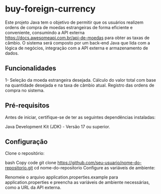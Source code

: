 # buy-foreign-currency
Este projeto Java tem o objetivo de permitir que os usuários realizem ordens de compra de moedas estrangeiras de forma eficiente e conveniente, consumindo a API externa https://docs.awesomeapi.com.br/api-de-moedas para obter as taxas de câmbio. O sistema será composto por um back-end Java que lida com a lógica de negócios, integração com a API externa e armazenamento de dados.

## Funcionalidades
1- Seleção da moeda estrangeira desejada.
Cálculo do valor total com base na quantidade desejada e na taxa de câmbio atual.
Registro das ordens de compra no sistema.

## Pré-requisitos
Antes de iniciar, certifique-se de ter as seguintes dependências instaladas:

Java Development Kit (JDK) - Versão 17 ou superior.

## Configuração
Clone o repositório:

bash
Copy code
git clone https://github.com/seu-usuario/nome-do-repositorio.git
cd nome-do-repositorio
Configure as variáveis de ambiente:

Renomeie o arquivo application.properties.example para application.properties e preencha as variáveis de ambiente necessárias, como a URL da API externa.
